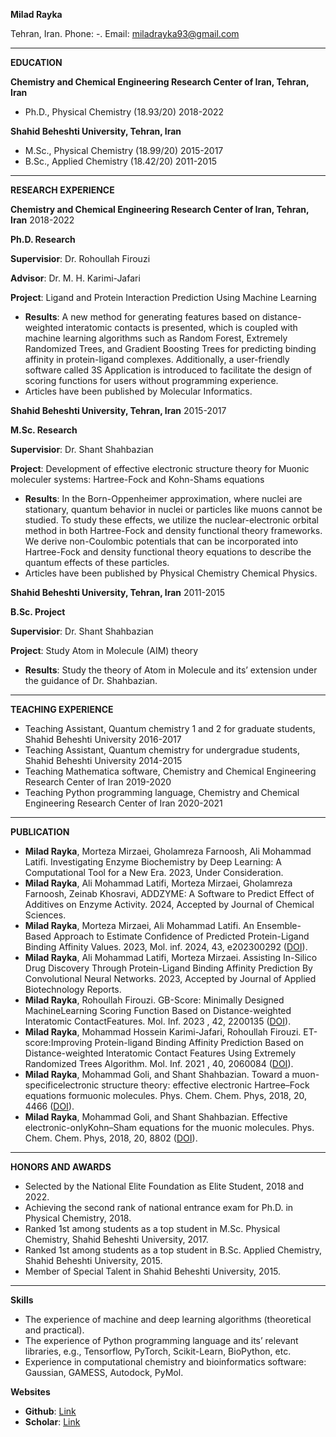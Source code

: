 **Milad Rayka**

Tehran, Iran. Phone: -. Email:  miladrayka93@gmail.com

---
**EDUCATION**

**Chemistry and Chemical Engineering Research Center of Iran, Tehran, Iran**

-   Ph.D., Physical Chemistry (18.93/20) 2018-2022

**Shahid Beheshti University, Tehran, Iran**

-   M.Sc., Physical Chemistry (18.99/20) 2015-2017
-   B.Sc., Applied Chemistry (18.42/20) 2011-2015

---
**RESEARCH EXPERIENCE**

**Chemistry and Chemical Engineering Research Center of Iran, Tehran, Iran**  2018-2022

**Ph.D. Research**

**Supervisior**: Dr. Rohoullah Firouzi

**Advisor**: Dr. M. H. Karimi-Jafari

**Project**: Ligand and Protein Interaction Prediction Using Machine Learning

-   **Results**: A new method for generating features based on distance-weighted interatomic contacts is presented, which is coupled with machine learning algorithms such as Random Forest, Extremely Randomized Trees, and Gradient Boosting Trees for predicting binding affinity in protein-ligand complexes. Additionally, a user-friendly software called 3S Application is introduced to facilitate the design of scoring functions for users without programming experience.
-   Articles have been published by Molecular Informatics.

**Shahid Beheshti University, Tehran, Iran**  2015-2017

**M.Sc. Research**

**Supervisior**: Dr. Shant Shahbazian

**Project**: Development of effective electronic structure theory for Muonic moleculer systems: Hartree-Fock and Kohn-Shams equations

-   **Results**: In the Born-Oppenheimer approximation, where nuclei are stationary, quantum behavior in nuclei or particles like muons cannot be studied. To study these effects, we utilize the nuclear-electronic orbital method in both Hartree-Fock and density functional theory frameworks. We derive non-Coulombic potentials that can be incorporated into Hartree-Fock and density functional theory equations to describe the quantum effects of these particles.
-   Articles have been published by Physical Chemistry Chemical Physics.

**Shahid Beheshti University, Tehran, Iran**  2011-2015

**B.Sc. Project**

**Supervisior**: Dr. Shant Shahbazian

**Project**: Study Atom in Molecule (AIM) theory

-   **Results**: Study the theory of Atom in Molecule and its’ extension under the guidance of Dr. Shahbazian.

---
**TEACHING EXPERIENCE**

-   Teaching Assistant, Quantum chemistry 1 and 2 for graduate students, Shahid Beheshti University 2016-2017
-   Teaching Assistant, Quantum chemistry for undergradue students, Shahid Beheshti University 2014-2015
-   Teaching Mathematica software, Chemistry and Chemical Engineering Research Center of Iran 2019-2020
-   Teaching Python programming language, Chemistry and Chemical Engineering Research Center of Iran 2020-2021

---
**PUBLICATION**

-   **Milad Rayka**, Morteza Mirzaei, Gholamreza Farnoosh, Ali Mohammad Latifi. Investigating Enzyme Biochemistry by Deep Learning: A Computational Tool for a New Era. 2023, Under Consideration.
-   **Milad Rayka**, Ali Mohammad Latifi, Morteza Mirzaei, Gholamreza Farnoosh, Zeinab Khosravi, ADDZYME: A Software to Predict Effect of Additives on Enzyme Activity. 2024, Accepted by Journal of Chemical Sciences.
-   **Milad Rayka**, Morteza Mirzaei, Ali Mohammad Latifi. An Ensemble-Based Approach to Estimate Confidence of Predicted Protein-Ligand Binding Affinity Values. 2023, Mol. inf. 2024, 43, e202300292 ([DOI](https://doi.org/10.1002/minf.202300292)).
-   **Milad Rayka**, Ali Mohammad Latifi, Morteza Mirzaei. Assisting In-Silico Drug Discovery Through Protein-Ligand Binding Affinity Prediction By Convolutional Neural Networks. 2023, Accepted by Journal of Applied Biotechnology Reports.
-   **Milad Rayka**, Rohoullah Firouzi. GB-Score: Minimally Designed MachineLearning Scoring Function Based on Distance-weighted Interatomic ContactFeatures. Mol. Inf. 2023 , 42, 2200135 ([DOI]( 10.1002/minf.202200135)).
-   **Milad Rayka**, Mohammad Hossein Karimi-Jafari, Rohoullah Firouzi. ET-score:Improving Protein-ligand Binding Affinity Prediction Based on Distance-weighted Interatomic Contact Features Using Extremely Randomized Trees Algorithm. Mol. Inf. 2021 , 40, 2060084 ([DOI](10.1002/minf.202060084)).
-   **Milad Rayka**, Mohammad Goli, and Shant Shahbazian. Toward a muon-specificelectronic structure theory: effective electronic Hartree–Fock equations formuonic molecules. Phys. Chem. Chem. Phys, 2018, 20, 4466 ([DOI](10.1039/C7CP07599E)).
-   **Milad Rayka**, Mohammad Goli, and Shant Shahbazian. Effective electronic-onlyKohn–Sham equations for the muonic molecules. Phys. Chem. Chem. Phys, 2018, 20, 8802 ([DOI](10.1039/C8CP00321A)).

---
**HONORS AND AWARDS**

-   Selected by the National Elite Foundation as Elite Student, 2018 and 2022.
-   Achieving the second rank of national entrance exam for Ph.D. in Physical Chemistry, 2018.
-   Ranked 1st  among students as a top student in M.Sc. Physical Chemistry, Shahid Beheshti University, 2017.
-   Ranked 1st  among students as a top student in B.Sc. Applied Chemistry, Shahid Beheshti University, 2015.
-   Member of Special Talent in Shahid Beheshti University, 2015.

---
**Skills**

-   The experience of machine and deep learning algorithms (theoretical and practical).
-   The experience of Python programming language and its’ relevant libraries, e.g., Tensorflow, PyTorch, Scikit-Learn, BioPython, etc.
-   Experience in computational chemistry and bioinformatics software: Gaussian, GAMESS, Autodock, PyMol.

**Websites**

-   **Github**:  [Link](https://github.com/miladrayka)
-   **Scholar**:  [Link](https://scholar.google.com/citations?user=NxF2f0cAAAAJ&hl=en)
